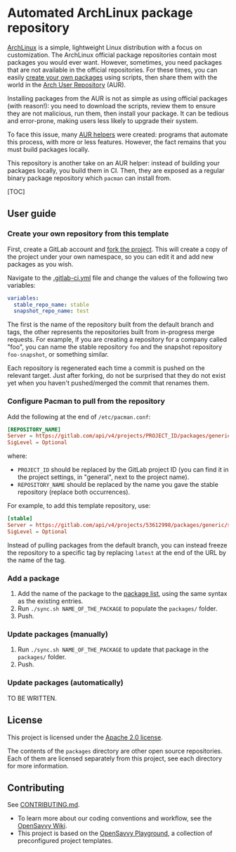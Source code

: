 # Automated ArchLinux package repository

[ArchLinux](https://archlinux.org/) is a simple, lightweight Linux distribution with a focus on customization. The ArchLinux official package repositories contain most packages you would ever want.  However, sometimes, you need packages that are not available in the official repositories. For these times, you can easily [create your own packages](https://wiki.archlinux.org/title/creating_packages) using scripts, then share them with the world in the [Arch User Repository](https://wiki.archlinux.org/title/Arch_User_Repository) (AUR).

Installing packages from the AUR is not as simple as using official packages (with reason!): you need to download the scripts, review them to ensure they are not malicious, run them, then install your package. It can be tedious and error-prone, making users less likely to upgrade their system.

To face this issue, many [AUR helpers](https://wiki.archlinux.org/title/AUR_helpers) were created: programs that automate this process, with more or less features. However, the fact remains that you must build packages locally.

This repository is another take on an AUR helper: instead of building your packages locally, you build them in CI. Then, they are exposed as a regular binary package repository which `pacman` can install from.

[TOC]

## User guide

### Create your own repository from this template

First, create a GitLab account and [fork the project](https://gitlab.com/opensavvy/system/aur-template/-/forks/new).
This will create a copy of the project under your own namespace, so you can edit it and add new packages as you wish.

Navigate to the [.gitlab-ci.yml](.gitlab-ci.yml) file and change the values of the following two variables:
```yaml
variables:
  stable_repo_name: stable
  snapshot_repo_name: test
```
The first is the name of the repository built from the default branch and tags, the other represents the repositories built from in-progress merge requests. For example, if you are creating a repository for a company called "foo", you can name the stable repository `foo` and the snapshot repository `foo-snapshot`, or something similar.

Each repository is regenerated each time a commit is pushed on the relevant target. Just after forking, do not be surprised that they do not exist yet when you haven't pushed/merged the commit that renames them.

### Configure Pacman to pull from the repository

Add the following at the end of `/etc/pacman.conf`:
```conf 
[REPOSITORY_NAME]
Server = https://gitlab.com/api/v4/projects/PROJECT_ID/packages/generic/REPOSITORY_NAME/latest/
SigLevel = Optional
```
where:
- `PROJECT_ID` should be replaced by the GitLab project ID (you can find it in the project settings, in "general", next to the project name).
- `REPOSITORY_NAME` should be replaced by the name you gave the stable repository (replace both occurrences).

For example, to add this template repository, use:
```conf
[stable]
Server = https://gitlab.com/api/v4/projects/53612998/packages/generic/stable/latest/
SigLevel = Optional
```

Instead of pulling packages from the default branch, you can instead freeze the repository to a specific tag by replacing `latest` at the end of the URL by the name of the tag.

### Add a package

1. Add the name of the package to the [package list](list.yml), using the same syntax as the existing entries. 
2. Run `./sync.sh NAME_OF_THE_PACKAGE` to populate the `packages/` folder.
3. Push.

### Update packages (manually)

1. Run `./sync.sh NAME_OF_THE_PACKAGE` to update that package in the `packages/` folder. 
2. Push.

### Update packages (automatically)

TO BE WRITTEN.

## License

This project is licensed under the [Apache 2.0 license](LICENSE).

The contents of the `packages` directory are other open source repositories. Each of them are licensed separately from this project, see each directory for more information.

## Contributing

See [CONTRIBUTING.md](CONTRIBUTING.md).
- To learn more about our coding conventions and workflow, see the [OpenSavvy Wiki](https://gitlab.com/opensavvy/wiki/-/blob/main/README.md#wiki).
- This project is based on the [OpenSavvy Playground](docs/playground/README.md), a collection of preconfigured project templates.
